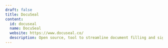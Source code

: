 ```yaml
---
draft: false
title: DocuSeal
content:
  id: docuseal
  name: DocuSeal
  website: https://www.docuseal.co/
  description: Open source, tool to streamline document filling and signing. Create custom PDF forms to complete and sign with an easy-to-use online tool.
---
```

